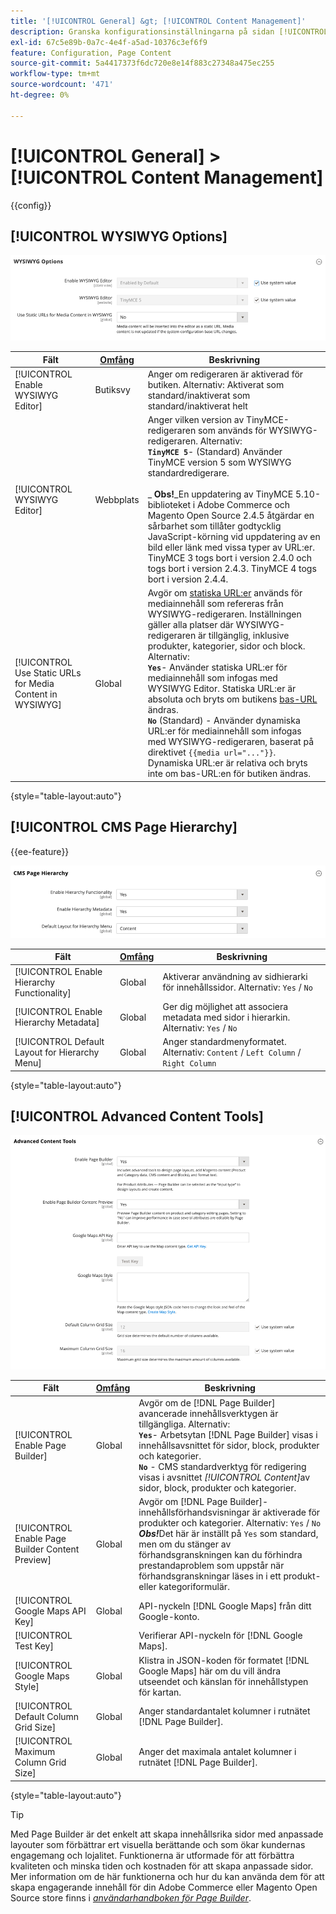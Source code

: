 ```yaml
---
title: '[!UICONTROL General] &gt; [!UICONTROL Content Management]'
description: Granska konfigurationsinställningarna på sidan [!UICONTROL General] &gt; [!UICONTROL Content Management] i Commerce Admin.
exl-id: 67c5e89b-0a7c-4e4f-a5ad-10376c3ef6f9
feature: Configuration, Page Content
source-git-commit: 5a4417373f6dc720e8e14f883c27348a475ec255
workflow-type: tm+mt
source-wordcount: '471'
ht-degree: 0%

---
```


# [!UICONTROL General] > [!UICONTROL Content Management]

{{config}}

## [!UICONTROL WYSIWYG Options]

![WYSIWYG-alternativ](./assets/content-management-wysiwyg-options.png)<!-- zoom -->

<!-- [WYSIWYG Options](https://experienceleague.adobe.com/sv/docs/commerce-admin/content-design/wysiwyg/editor) -->

| Fält | [Omfång](../../getting-started/websites-stores-views.md#scope-settings) | Beskrivning |
|--- |--- |--- |
| [!UICONTROL Enable WYSIWYG Editor] | Butiksvy | Anger om redigeraren är aktiverad för butiken. Alternativ: Aktiverat som standard/inaktiverat som standard/inaktiverat helt |
| [!UICONTROL WYSIWYG Editor] | Webbplats | Anger vilken version av TinyMCE-redigeraren som används för WYSIWYG-redigeraren. Alternativ: <br/>**`TinyMCE 5`**- (Standard) Använder TinyMCE version 5 som WYSIWYG standardredigerare.<br><br>_ **&#x200B; Obs!**&#x200B;_En uppdatering av TinyMCE 5.10-biblioteket i Adobe Commerce och Magento Open Source 2.4.5 åtgärdar en sårbarhet som tillåter godtycklig JavaScript-körning vid uppdatering av en bild eller länk med vissa typer av URL:er. TinyMCE 3 togs bort i version 2.4.0 och togs bort i version 2.4.3. TinyMCE 4 togs bort i version 2.4.4. |
| [!UICONTROL Use Static URLs for Media Content in WYSIWYG] | Global | Avgör om [statiska URL:er](../../content-design/catalog-urls-dynamic-media.md) används för mediainnehåll som refereras från WYSIWYG-redigeraren. Inställningen gäller alla platser där WYSIWYG-redigeraren är tillgänglig, inklusive produkter, kategorier, sidor och block. Alternativ: <br/>**`Yes`**- Använder statiska URL:er för mediainnehåll som infogas med WYSIWYG Editor. Statiska URL:er är absoluta och bryts om butikens [bas-URL](../../stores-purchase/store-urls.md) ändras.<br/>**`No`** (Standard) - Använder dynamiska URL:er för mediainnehåll som infogas med WYSIWYG-redigeraren, baserat på direktivet `{{media url="..."}}`. Dynamiska URL:er är relativa och bryts inte om bas-URL:en för butiken ändras. |

{style="table-layout:auto"}

## [!UICONTROL CMS Page Hierarchy]

{{ee-feature}}

![CMS-sidhierarki](./assets/content-management-cms-page-hierarchy.png)<!-- zoom -->

<!--[CMS Page Hierarchy](https://experienceleague.adobe.com/sv/docs/commerce-admin/content-design/elements/pages/page-hierarchy) -->

| Fält | [Omfång](../../getting-started/websites-stores-views.md#scope-settings) | Beskrivning |
|--- |--- |--- |
| [!UICONTROL Enable Hierarchy Functionality] | Global | Aktiverar användning av sidhierarki för innehållssidor. Alternativ: `Yes` / `No` |
| [!UICONTROL Enable Hierarchy Metadata] | Global | Ger dig möjlighet att associera metadata med sidor i hierarkin. Alternativ: `Yes` / `No` |
| [!UICONTROL Default Layout for Hierarchy Menu] | Global | Anger standardmenyformatet. Alternativ: `Content` / `Left Column` / `Right Column` |

{style="table-layout:auto"}

## [!UICONTROL Advanced Content Tools]

![Avancerade innehållsverktyg](./assets/content-management-advanced-content-tools.png)<!-- zoom -->

<!-- [Advanced Content Tools](https://experienceleague.adobe.com/sv/docs/commerce-admin/page-builder/walkthrough/3-catalog-content) -->

| Fält | [Omfång](../../getting-started/websites-stores-views.md#scope-settings) | Beskrivning |
|--- |--- |--- |
| [!UICONTROL Enable Page Builder] | Global | Avgör om de [!DNL Page Builder] avancerade innehållsverktygen är tillgängliga. Alternativ: <br/>**`Yes`**- Arbetsytan [!DNL Page Builder] visas i innehållsavsnittet för sidor, block, produkter och kategorier.<br/>**`No`** - CMS standardverktyg för redigering visas i avsnittet _[!UICONTROL Content]_&#x200B;av sidor, block, produkter och kategorier. |
| [!UICONTROL Enable Page Builder Content Preview] | Global | Avgör om [!DNL Page Builder]-innehållsförhandsvisningar är aktiverade för produkter och kategorier. Alternativ: `Yes` / `No` <br/>**_Obs!_**&#x200B;Det här är inställt på `Yes` som standard, men om du stänger av förhandsgranskningen kan du förhindra prestandaproblem som uppstår när förhandsgranskningar läses in i ett produkt- eller kategoriformulär. |
| [!UICONTROL Google Maps API Key] | Global | API-nyckeln [!DNL Google Maps] från ditt Google-konto. |
| [!UICONTROL Test Key] |  | Verifierar API-nyckeln för [!DNL Google Maps]. |
| [!UICONTROL Google Maps Style] | Global | Klistra in JSON-koden för formatet [!DNL Google Maps] här om du vill ändra utseendet och känslan för innehållstypen för kartan. |
| [!UICONTROL Default Column Grid Size] | Global | Anger standardantalet kolumner i rutnätet [!DNL Page Builder]. |
| [!UICONTROL Maximum Column Grid Size] | Global | Anger det maximala antalet kolumner i rutnätet [!DNL Page Builder]. |

{style="table-layout:auto"}

>[!TIP]
>
>Med Page Builder är det enkelt att skapa innehållsrika sidor med anpassade layouter som förbättrar ert visuella berättande och som ökar kundernas engagemang och lojalitet. Funktionerna är utformade för att förbättra kvaliteten och minska tiden och kostnaden för att skapa anpassade sidor. Mer information om de här funktionerna och hur du kan använda dem för att skapa engagerande innehåll för din Adobe Commerce eller Magento Open Source store finns i [_användarhandboken för Page Builder_](../../page-builder/guide-overview.md).
